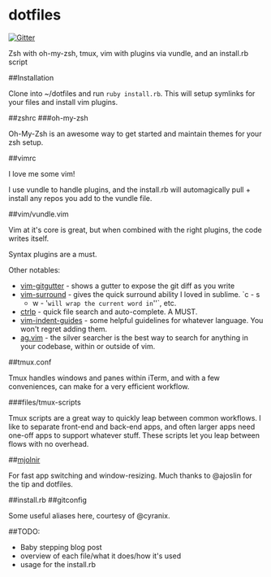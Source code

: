 dotfiles
========

[![Gitter](https://badges.gitter.im/Join%20Chat.svg)](https://gitter.im/russmatney/dotfiles?utm_source=badge&utm_medium=badge&utm_campaign=pr-badge&utm_content=badge)

Zsh with oh-my-zsh, tmux, vim with plugins via vundle, and an install.rb script

##Installation

Clone into ~/dotfiles and run `ruby install.rb`.
This will setup symlinks for your files and install vim plugins.

##zshrc
###oh-my-zsh

Oh-My-Zsh is an awesome way to get started and maintain themes for your zsh
setup.

##vimrc

I love me some vim!

I use vundle to handle plugins, and the install.rb will automagically pull + install any repos you add to the vundle file.

##vim/vundle.vim

Vim at it's core is great, but when combined with the right plugins,
the code writes itself.

Syntax plugins are a must.

Other notables:

- [vim-gitgutter](https://github.com/airblade/vim-gitgutter) - shows a gutter to expose the git diff as you write
- [vim-surround](https://github.com/tpope/vim-surround) - gives the quick surround ability I loved in sublime. `c - s
  - w - '` will wrap the current word in `''`, etc.
- [ctrlp](https://github.com/kien/ctrlp.vim) - quick file search and auto-complete. A MUST.
- [vim-indent-guides](https://github.com/nathanaelkane/vim-indent-guides) - some helpful guidelines for whatever language. You won't
  regret adding them.
- [ag.vim](https://github.com/rking/ag.vim) - the silver searcher is the best way to search for anything in your
  codebase, within or outside of vim.

##tmux.conf

Tmux handles windows and panes within iTerm, and with a few conveniences, can make for a very efficient workflow.

###files/tmux-scripts

Tmux scripts are a great way to quickly leap between common workflows. I like to
separate front-end and back-end apps, and often larger apps need one-off apps to
support whatever stuff. These scripts let you leap between flows with no
overhead.

##[mjolnir](http://mjolnir.io/)

For fast app switching and window-resizing. Much thanks to @ajoslin for the tip
and dotfiles.

##install.rb
##gitconfig

Some useful aliases here, courtesy of @cyranix.

##TODO:

- Baby stepping blog post
- overview of each file/what it does/how it's used
- usage for the install.rb
